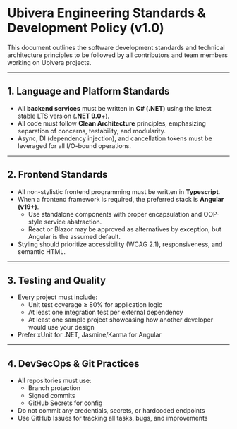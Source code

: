 # Ubivera Engineering Standards & Development Policy (v1.0)

This document outlines the software development standards and technical architecture principles to be followed by all contributors and team members working on Ubivera projects.

---

## 1. Language and Platform Standards

- All **backend services** must be written in **C# (.NET)** using the latest stable LTS version (**.NET 9.0**+).
- All code must follow **Clean Architecture** principles, emphasizing separation of concerns, testability, and modularity.
- Async, DI (dependency injection), and cancellation tokens must be leveraged for all I/O-bound operations.

---

## 2. Frontend Standards

- All non-stylistic frontend programming must be written in **Typescript**.
- When a frontend framework is required, the preferred stack is **Angular (v19+)**.
    - Use standalone components with proper encapsulation and OOP-style service abstraction.
    - React or Blazor may be approved as alternatives by exception, but Angular is the assumed default.
- Styling should prioritize accessibility (WCAG 2.1), responsiveness, and semantic HTML.

---

## 3. Testing and Quality

- Every project must include:
    - Unit test coverage ≥ 80% for application logic
    - At least one integration test per external dependency
    - At least one sample project showcasing how another developer would use your design
- Prefer xUnit for .NET, Jasmine/Karma for Angular

---

## 4. DevSecOps & Git Practices

- All repositories must use:
    - Branch protection
    - Signed commits
    - GitHub Secrets for config
- Do not commit any credentials, secrets, or hardcoded endpoints
- Use GitHub Issues for tracking all tasks, bugs, and improvements